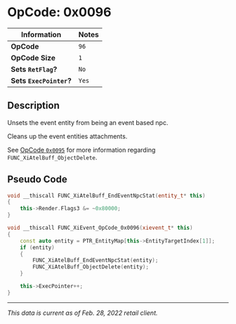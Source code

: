 # OpCode: 0x0096

| Information               | Notes |
|---                        |---    |
| **OpCode**                | `96`  |
| **OpCode Size**           | `1`   |
| **Sets `RetFlag`?**       | `No`  |
| **Sets `ExecPointer`?**   | `Yes` |

## Description

Unsets the event entity from being an event based npc.

Cleans up the event entities attachments.

See [OpCode `0x0095`](OpCodes/0x0095.md) for more information regarding `FUNC_XiAtelBuff_ObjectDelete`.

## Pseudo Code

```cpp
void __thiscall FUNC_XiAtelBuff_EndEventNpcStat(entity_t* this)
{
    this->Render.Flags3 &= ~0x80000;
}

void __thiscall FUNC_XiEvent_OpCode_0x0096(xievent_t* this)
{
    const auto entity = PTR_EntityMap[this->EntityTargetIndex[1]];
    if (entity)
    {
        FUNC_XiAtelBuff_EndEventNpcStat(entity);
        FUNC_XiAtelBuff_ObjectDelete(entity);
    }

    this->ExecPointer++;
}
```

---

_This data is current as of Feb. 28, 2022 retail client._